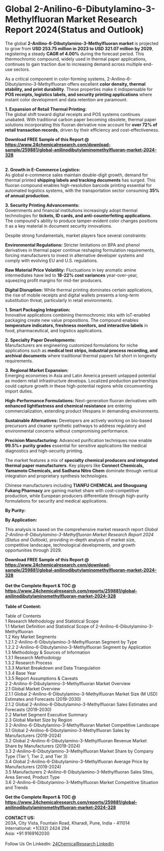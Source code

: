 <h1>Global 2-Anilino-6-Dibutylamino-3-Methylfluoran Market Research Report 2024(Status and Outlook)</h1><p>The global <strong>2-Anilino-6-Dibutylamino-3-Methylfluoran market</strong> is projected to grow from <strong>USD 253.75 million in 2023 to USD 321.07 million by 2029</strong>, registering a steady <strong>CAGR of 4.00%</strong> during the forecast period. This thermochromic compound, widely used in thermal paper applications, continues to gain traction due to increasing demand across multiple end-use sectors.</p><p>As a critical component in color-forming systems, 2-Anilino-6-Dibutylamino-3-Methylfluoran offers excellent <strong>color density, thermal stability, and print durability</strong>. These properties make it indispensable for <strong>POS receipts, logistics labels, and security printing applications</strong> where instant color development and data retention are paramount.</p><p><strong>1. Expansion of Retail Thermal Printing:</strong><br>
The global shift toward digital receipts and POS systems continues unabated. With traditional carbon paper becoming obsolete, thermal paper solutions incorporating this fluoran derivative now account for <strong>over 72% of retail transaction records</strong>, driven by their efficiency and cost-effectiveness.</p><div><b>Download FREE Sample of this Report @ 
            <a href="https://www.24chemicalresearch.com/download-sample/259881/global-anilinodibutylaminomethylfluoran-market-2024-328">
            https://www.24chemicalresearch.com/download-sample/259881/global-anilinodibutylaminomethylfluoran-market-2024-328</a></b></div><br><p><strong>2. Growth in E-Commerce Logistics:</strong><br>
As global e-commerce sales maintain double-digit growth, demand for thermal printed <strong>shipping labels and tracking documents</strong> has surged. This fluoran compound enables high-resolution barcode printing essential for automated logistics systems, with the transportation sector consuming <strong>35% of annual production</strong>.</p><p><strong>3. Security Printing Advancements:</strong><br>
Governments and financial institutions increasingly adopt thermal technologies for <strong>tickets, ID cards, and anti-counterfeiting applications</strong>. The compound's ability to produce tamper-evident color changes positions it as a key material in document security innovations.</p><p>Despite strong fundamentals, market players face several constraints:</p><p><strong>Environmental Regulations:</strong> Stricter limitations on BPA and phenol derivatives in thermal paper continue reshaping formulation requirements, forcing manufacturers to invest in alternative developer systems and comply with evolving EU and U.S. regulations.</p><p><strong>Raw Material Price Volatility:</strong> Fluctuations in key aromatic amine intermediates have led to <strong>18-22% cost variances</strong> year-over-year, squeezing profit margins for mid-tier producers.</p><p><strong>Digital Disruption:</strong> While thermal printing dominates certain applications, the rise of mobile receipts and digital wallets presents a long-term substitution threat, particularly in retail environments.</p><p><strong>1. Smart Packaging Integration:</strong><br>
Innovative applications combining thermochromic inks with IoT-enabled packaging create new value propositions. The compound enables <strong>temperature indicators, freshness monitors, and interactive labels</strong> in food, pharmaceutical, and logistics applications.</p><p><strong>2. Specialty Paper Developments:</strong><br>
Manufacturers are engineering customized formulations for niche applications such as <strong>medical test strips, industrial process recording, and archival documents</strong> where traditional thermal papers fall short in longevity requirements.</p><p><strong>3. Regional Market Expansion:</strong><br>
Emerging economies in Asia and Latin America present untapped potential as modern retail infrastructure develops. Localized production partnerships could capture growth in these high-potential regions while circumventing import duties.</p><p><strong>High-Performance Formulations:</strong> Next-generation fluoran derivatives with <strong>enhanced lightfastness and chemical resistance</strong> are entering commercialization, extending product lifespans in demanding environments.</p><p><strong>Sustainable Alternatives:</strong> Developers are actively working on bio-based precursors and cleaner synthetic pathways to address regulatory and environmental concerns without compromising performance.</p><p><strong>Precision Manufacturing:</strong> Advanced purification techniques now enable <strong>99.5%+ purity grades</strong> essential for sensitive applications like medical diagnostics and high-security printing.</p><p>The market features a mix of <strong>specialty chemical producers and integrated thermal paper manufacturers</strong>. Key players like <strong>Connect Chemicals, Yamamoto Chemicals, and Sadhana Nitro Chem</strong> dominate through vertical integration and proprietary synthesis technologies.</p><p>Chinese manufacturers including <strong>TIANFU CHEMICAL and Shouguang Fukang Pharmacy</strong> are gaining market share with cost-competitive production, while European producers differentiate through high-purity formulations for security and medical applications.</p><p><strong>By Purity:</strong></p><p><strong>By Application:</strong></p><p>This analysis is based on the comprehensive market research report <em>Global 2-Anilino-6-Dibutylamino-3-Methylfluoran Market Research Report 2024 (Status and Outlook)</em>, providing in-depth analysis of market size, competitive landscape, technological developments, and growth opportunities through 2029.</p><div><b>Download FREE Sample of this Report @ 
            <a href="https://www.24chemicalresearch.com/download-sample/259881/global-anilinodibutylaminomethylfluoran-market-2024-328">
            https://www.24chemicalresearch.com/download-sample/259881/global-anilinodibutylaminomethylfluoran-market-2024-328</a></b></div><br><div><b>Get the Complete Report & TOC @ 
            <a href="https://www.24chemicalresearch.com/reports/259881/global-anilinodibutylaminomethylfluoran-market-2024-328">
            https://www.24chemicalresearch.com/reports/259881/global-anilinodibutylaminomethylfluoran-market-2024-328</a></b></div><br>
            <b>Table of Content:</b><p>Table of Contents<br />
1 Research Methodology and Statistical Scope<br />
1.1 Market Definition and Statistical Scope of 2-Anilino-6-Dibutylamino-3-Methylfluoran<br />
1.2 Key Market Segments<br />
1.2.1 2-Anilino-6-Dibutylamino-3-Methylfluoran Segment by Type<br />
1.2.2 2-Anilino-6-Dibutylamino-3-Methylfluoran Segment by Application<br />
1.3 Methodology & Sources of Information<br />
1.3.1 Research Methodology<br />
1.3.2 Research Process<br />
1.3.3 Market Breakdown and Data Triangulation<br />
1.3.4 Base Year<br />
1.3.5 Report Assumptions & Caveats<br />
2 2-Anilino-6-Dibutylamino-3-Methylfluoran Market Overview<br />
2.1 Global Market Overview<br />
2.1.1 Global 2-Anilino-6-Dibutylamino-3-Methylfluoran Market Size (M USD) Estimates and Forecasts (2019-2030)<br />
2.1.2 Global 2-Anilino-6-Dibutylamino-3-Methylfluoran Sales Estimates and Forecasts (2019-2030)<br />
2.2 Market Segment Executive Summary<br />
2.3 Global Market Size by Region<br />
3 2-Anilino-6-Dibutylamino-3-Methylfluoran Market Competitive Landscape<br />
3.1 Global 2-Anilino-6-Dibutylamino-3-Methylfluoran Sales by Manufacturers (2019-2024)<br />
3.2 Global 2-Anilino-6-Dibutylamino-3-Methylfluoran Revenue Market Share by Manufacturers (2019-2024)<br />
3.3 2-Anilino-6-Dibutylamino-3-Methylfluoran Market Share by Company Type (Tier 1, Tier 2, and Tier 3)<br />
3.4 Global 2-Anilino-6-Dibutylamino-3-Methylfluoran Average Price by Manufacturers (2019-2024)<br />
3.5 Manufacturers 2-Anilino-6-Dibutylamino-3-Methylfluoran Sales Sites, Area Served, Product Type<br />
3.6 2-Anilino-6-Dibutylamino-3-Methylfluoran Market Competitive Situation and Trends<br />
</p><div><b>Get the Complete Report & TOC @ 
            <a href="https://www.24chemicalresearch.com/reports/259881/global-anilinodibutylaminomethylfluoran-market-2024-328">
            https://www.24chemicalresearch.com/reports/259881/global-anilinodibutylaminomethylfluoran-market-2024-328</a></b></div><br><b>CONTACT US:</b><br>
            203A, City Vista, Fountain Road, Kharadi, Pune, India - 411014<br>
            International: +1(332) 2424 294<br>
            Asia: +91 9169162030 <br><br>
            Follow Us On LinkedIn: <a href="https://www.linkedin.com/company/24chemicalresearch/">24ChemicalResearch LinkedIn</a>